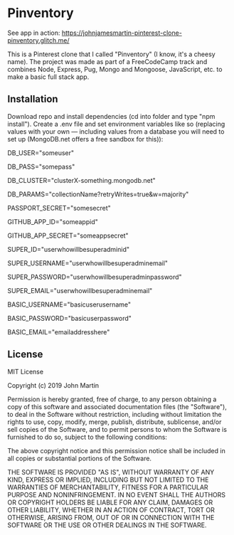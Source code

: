 # Pinventory

See app in action: https://johnjamesmartin-pinterest-clone-pinventory.glitch.me/

This is a Pinterest clone that I called "Pinventory" (I know, it's a cheesy name). The project was made as part of a FreeCodeCamp track and combines Node, Express, Pug, Mongo and Mongoose, JavaScript, etc. to make a basic full stack app.

## Installation

Download repo and install dependencies (cd into folder and type "npm install"). Create a .env file and set environment variables like so (replacing values with your own — including values from a database you will need to set up (MongoDB.net offers a free sandbox for this)):

DB_USER="someuser"

DB_PASS="somepass"

DB_CLUSTER="clusterX-something.mongodb.net"

DB_PARAMS="collectionName?retryWrites=true&w=majority"

PASSPORT_SECRET="somesecret"

GITHUB_APP_ID="someappid"

GITHUB_APP_SECRET="someappsecret"

SUPER_ID="userwhowillbesuperadminid"

SUPER_USERNAME="userwhowillbesuperadminemail"

SUPER_PASSWORD="userwhowillbesuperadminpassword"

SUPER_EMAIL="userwhowillbesuperadminemail"

BASIC_USERNAME="basicuserusername"

BASIC_PASSWORD="basicuserpassword"

BASIC_EMAIL="emailaddresshere"

## License

MIT License

Copyright (c) 2019 John Martin

Permission is hereby granted, free of charge, to any person obtaining a copy
of this software and associated documentation files (the "Software"), to deal
in the Software without restriction, including without limitation the rights
to use, copy, modify, merge, publish, distribute, sublicense, and/or sell
copies of the Software, and to permit persons to whom the Software is
furnished to do so, subject to the following conditions:

The above copyright notice and this permission notice shall be included in all
copies or substantial portions of the Software.

THE SOFTWARE IS PROVIDED "AS IS", WITHOUT WARRANTY OF ANY KIND, EXPRESS OR
IMPLIED, INCLUDING BUT NOT LIMITED TO THE WARRANTIES OF MERCHANTABILITY,
FITNESS FOR A PARTICULAR PURPOSE AND NONINFRINGEMENT. IN NO EVENT SHALL THE
AUTHORS OR COPYRIGHT HOLDERS BE LIABLE FOR ANY CLAIM, DAMAGES OR OTHER
LIABILITY, WHETHER IN AN ACTION OF CONTRACT, TORT OR OTHERWISE, ARISING FROM,
OUT OF OR IN CONNECTION WITH THE SOFTWARE OR THE USE OR OTHER DEALINGS IN THE
SOFTWARE.
